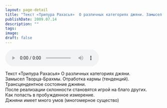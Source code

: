 ```yaml
---
layout: page-detail
title: "Текст «Трипура Рахасья»  О различных категориях джяни. Замысел Творца-Брахмы"
publishDate: 2009.07.14
description: ""
tags:
image:
draft: false
---
```


<audio title="2009.07.14 - Текст «Трипура Рахасья»  О различных категориях джяни. Замысел Творца-Брахмы.mp3" src="/upload/iblock/08e/08efd4b8d0e55b05408d149dac6ecb34.mp3" controls=""></audio>

 Текст «Трипура Рахасья» О различных категориях джяни.   
 Замысел Творца-Брахмы. Отработка кармы (тенденций).  
 Трансцендентное состояние джняни.  
 После реализации склонности становятся игрой на благо других.  
 Как попасть в пробужденное измерение.  
 Джняни имеет много умов (многомерное существо)   

  
